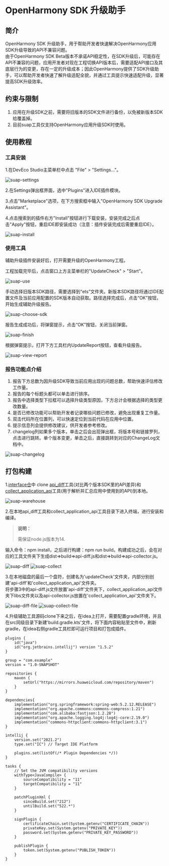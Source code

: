 # OpenHarmony SDK 升级助手
## 简介
OpenHarmony SDK 升级助手，用于帮助开发者快速解决OpenHarmony应用SDK升级导致的API不兼容问题。</br>
由于OpenHarmony SDK Beta版本不承诺API稳定性，在SDK升级后，可能存在API不兼容的问题，应用开发者对现在工程切换API版本后，需要适配API接口及其底层行为的变更，存在一定的升级成本；因此OpenHarmony提供了SDK升级助手，可以帮助开发者快速了解升级适配全貌，并通过工具提示快速适配升级，显著提高SDK升级效率。

## 约束与限制
1. 应用在升级SDK之前，需要将旧版本的SDK文件进行备份，以免被新版本SDK给覆盖掉。
2. 目前suap工具仅支持OpenHarmony应用升级SDK时使用。

## 使用教程

### 工具安装
1.在DevEco Studio主菜单栏中点击 "File" > "Settings..."。

![suap-settings](figures/suap-settings.png)

2.在Settings弹出框界面，选中"Plugins"进入IDE插件模块。

3.点击"Marketplace"选项，在下方搜索框中输入"OpenHarmony SDK Upgrade Assistant"。

4.点击搜索到的插件右方"Install"按钮进行下载安装，安装完成之后点击"Apply"按钮，重启IDE即安装成功（注意：插件安装完成后需要重启IDE）。

![suap-install](figures/suap-install.png)

### 使用工具

辅助升级插件安装好后，打开需要升级的OpenHarmony工程。

工程加载完毕后，点击窗口上方主菜单栏的"UpdateCheck" > "Start"。

![suap-use](figures/suap-use.png)

手动选择旧版本SDK路径，需要选择到“ets”文件夹。新版本SDK路径将通过IDE配置文件及当前应用配置的SDK版本自动获取。路径选择完成后，点击“OK”按钮，开始生成辅助升级报告。

![suap-choose-sdk](figures/suap-choose-sdk.png)

报告生成成功后，将弹窗提示，点击“OK”按钮，关闭当前弹窗。

![suap-finish](figures/suap-finish.png)

根据弹窗提示，打开下方工具栏内UpdateReport按钮，查看升级报告。

![suap-view-report](figures/suap-view-report.png)

### 报告功能点介绍

1. 报告下方总数为因升级SDK导致当前应用出现的问题总数，帮助快速评估修改工作量。
2. 报告的每个标题头都可以单击进行排序。
3. 报告中选择类型下拉框可以选择升级类型原因，下方总计会根据选择的类型更改数量。
4. 是否已修改功能可以帮助开发者记录哪些问题已修改，避免出现重复工作量。
5. 双击代码所在位置列，可以快速定位到当前代码在应用中位置。
6. 提示信息列会提供修改建议，供开发者参考修改。
7. changelog列如果多个版本，单击之后会出现弹出框，将版本号和链接罗列，点击进行跳转。单个版本变更，单击之后，直接跳转到对应的ChangeLog文档中。

![suap-changelog](figures/suap-changelog.png)

## 打包构建

1.[interface仓](https://gitee.com/openharmony/interface_sdk-js/tree/master/build-tools)中 clone [api_diff](https://gitee.com/openharmony/interface_sdk-js/tree/master/build-tools/api_diff)工具(对比两个版本SDK里的API差异)和[collect_application_api](https://gitee.com/openharmony/interface_sdk-js/tree/master/build-tools/collect_application_api)工具(用于解析并汇总应用中使用到的API)到本地。

![suap-warehouse](figures/suap-warehouse.png)

2.在本地api_diff工具和collect_application_api工具目录下进入终端，进行安装和编译。

> **说明：**
>
> 需保证node.js版本为14.
>

输入命令：npm install，之后进行构建：npm run build。构建成功之后，会在对应的工具文件夹下生成dist=>build=>api-diff.js和dist=>build=>api-collector.js。

![suap-diff](figures/suap-diff.png)
![suap-collect](figures/suap-collect.png)

3.在本地磁盘的最后一个盘符，创建名为'updateCheck'文件夹，内部分别创建'api-diff'和'collect_application_api'文件夹。</br>将步骤3中的api-diff.js文件放置'api-diff'文件夹下，collect_application_api文件夹下libs文件夹以及api-collector.js放置在'collect_application_api'文件夹下。

![suap-diff-file](figures/suap-diff-file.png)
![suap-collect-file](figures/suap-collect-file.png)

4.升级辅助工具源码clone下来之后，在idea上打开，需要配置gradle环境，并且在src同级目录下新建'build.gradle.kts'文件，将下面内容粘贴至文件中，刷新gradle，在idea右侧gradle工具栏即可运行项目和打包成插件。
```lombok.config
plugins {
    id("java")
    id("org.jetbrains.intellij") version "1.5.2"
}

group = "com.example"
version = "1.0-SNAPSHOT"

repositories {
    maven {
        setUrl("https://mirrors.huaweicloud.com/repository/maven")
    }
}

dependencies{
    implementation("org.springframework:spring-web:5.2.12.RELEASE")
    implementation("org.apache.commons:commons-compress:1.21")
    implementation("com.alibaba:fastjson:1.2.28")
    implementation("org.apache.logging.log4j:log4j-core:2.19.0")
    implementation("commons-httpclient:commons-httpclient:3.1")
}

intellij {
    version.set("2021.2")
    type.set("IC") // Target IDE Platform

    plugins.set(listOf(/* Plugin Dependencies */))
}

tasks {
    // Set the JVM compatibility versions
    withType<JavaCompile> {
        sourceCompatibility = "11"
        targetCompatibility = "11"
    }

    patchPluginXml {
        sinceBuild.set("212")
        untilBuild.set("522.*")
    }

    signPlugin {
        certificateChain.set(System.getenv("CERTIFICATE_CHAIN"))
        privateKey.set(System.getenv("PRIVATE_KEY"))
        password.set(System.getenv("PRIVATE_KEY_PASSWORD"))
    }

    publishPlugin {
        token.set(System.getenv("PUBLISH_TOKEN"))
    }
}


```